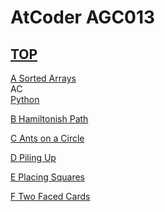 # AtCoder AGC013  

## [TOP](https://atcoder.jp/contests/agc013)  

[A Sorted Arrays](https://atcoder.jp/contests/agc013/tasks/agc013_a)   
AC  
[Python](https://atcoder.jp/contests/agc013/submissions/15855073)  

[B Hamiltonish Path](https://atcoder.jp/contests/agc013/tasks/agc013_b)   

[](https://atcoder.jp/contests/agc013/submissions/)  

[C Ants on a Circle](https://atcoder.jp/contests/agc013/tasks/agc013_c)   

[](https://atcoder.jp/contests/agc013/submissions/)  

[D Piling Up](https://atcoder.jp/contests/agc013/tasks/agc013_d)   

[](https://atcoder.jp/contests/agc013/submissions/)  

[E Placing Squares](https://atcoder.jp/contests/agc013/tasks/agc013_e)   

[](https://atcoder.jp/contests/agc013/submissions/)  

[F Two Faced Cards](https://atcoder.jp/contests/agc013/tasks/agc013_f)   

[](https://atcoder.jp/contests/agc013/submissions/)  

